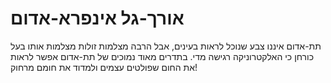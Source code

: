 # אורך-גל אינפרא-אדום

תת-אדום איננו צבע שנוכל לראות בעינים, אבל הרבה מצלמות זולות מצלמות אותו בעל
כורחן כי האלקטרוניקה רגישה מדי. בתדרים מאוד נמוכים של תת-אדום אפשר לראות את החום
שפולטים עצמים ולמדוד את חומם מרחוק!
